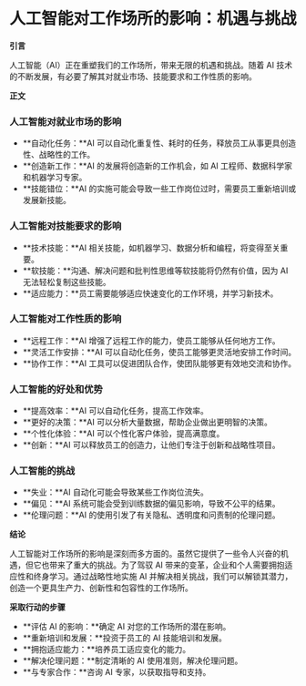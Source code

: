 # 人工智能对工作场所的影响：机遇与挑战

**引言**

人工智能（AI）正在重塑我们的工作场所，带来无限的机遇和挑战。随着 AI 技术的不断发展，有必要了解其对就业市场、技能要求和工作性质的影响。

**正文**

### 人工智能对就业市场的影响

* **自动化任务：**AI 可以自动化重复性、耗时的任务，释放员工从事更具创造性、战略性的工作。
* **创造新工作：**AI 的发展将创造新的工作机会，如 AI 工程师、数据科学家和机器学习专家。
* **技能错位：**AI 的实施可能会导致一些工作岗位过时，需要员工重新培训或发展新技能。

### 人工智能对技能要求的影响

* **技术技能：**AI 相关技能，如机器学习、数据分析和编程，将变得至关重要。
* **软技能：**沟通、解决问题和批判性思维等软技能将仍然有价值，因为 AI 无法轻松复制这些技能。
* **适应能力：**员工需要能够适应快速变化的工作环境，并学习新技术。

### 人工智能对工作性质的影响

* **远程工作：**AI 增强了远程工作的能力，使员工能够从任何地方工作。
* **灵活工作安排：**AI 可以自动化任务，使员工能够更灵活地安排工作时间。
* **协作工作：**AI 工具可以促进团队合作，使团队能够更有效地交流和协作。

### 人工智能的好处和优势

* **提高效率：**AI 可以自动化任务，提高工作效率。
* **更好的决策：**AI 可以分析大量数据，帮助企业做出更明智的决策。
* **个性化体验：**AI 可以个性化客户体验，提高满意度。
* **创新：**AI 可以释放员工的创造力，让他们专注于创新和战略性项目。

### 人工智能的挑战

* **失业：**AI 自动化可能会导致某些工作岗位流失。
* **偏见：**AI 系统可能会受到训练数据的偏见影响，导致不公平的结果。
* **伦理问题：**AI 的使用引发了有关隐私、透明度和问责制的伦理问题。

**结论**

人工智能对工作场所的影响是深刻而多方面的。虽然它提供了一些令人兴奋的机遇，但它也带来了重大的挑战。为了驾驭 AI 带来的变革，企业和个人需要拥抱适应性和终身学习。通过战略性地实施 AI 并解决相关挑战，我们可以解锁其潜力，创造一个更具生产力、创新性和包容性的工作场所。

**采取行动的步骤**

* **评估 AI 的影响：**确定 AI 对您的工作场所的潜在影响。
* **重新培训和发展：**投资于员工的 AI 技能培训和发展。
* **拥抱适应能力：**培养员工适应变化的能力。
* **解决伦理问题：**制定清晰的 AI 使用准则，解决伦理问题。
* **与专家合作：**咨询 AI 专家，以获取指导和支持。
